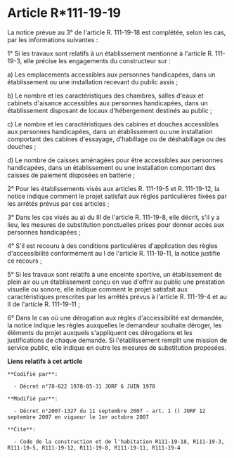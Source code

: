 # Article R*111-19-19

La notice prévue au 3° de l'article R. 111-19-18 est complétée, selon les cas, par les informations suivantes :

1° Si les travaux sont relatifs à un établissement mentionné à l'article R. 111-19-3, elle précise les engagements du
constructeur sur :

a) Les emplacements accessibles aux personnes handicapées, dans un établissement ou une installation recevant du public
assis ;

b) Le nombre et les caractéristiques des chambres, salles d'eaux et cabinets d'aisance accessibles aux personnes handicapées,
dans un établissement disposant de locaux d'hébergement destinés au public ;

c) Le nombre et les caractéristiques des cabines et douches accessibles aux personnes handicapées, dans un établissement ou
une installation comportant des cabines d'essayage, d'habillage ou de déshabillage ou des douches ;

d) Le nombre de caisses aménagées pour être accessibles aux personnes handicapées, dans un établissement ou une installation
comportant des caisses de paiement disposées en batterie ;

2° Pour les établissements visés aux articles R. 111-19-5 et R. 111-19-12, la notice indique comment le projet satisfait aux
règles particulières fixées par les arrêtés prévus par ces articles ;

3° Dans les cas visés au a) du III de l'article R. 111-19-8, elle décrit, s'il y a lieu, les mesures de substitution
ponctuelles prises pour donner accès aux personnes handicapées ;

4° S'il est recouru à des conditions particulières d'application des règles d'accessibilité conformément au I de l'article R.
111-19-11, la notice justifie ce recours ;

5° Si les travaux sont relatifs à une enceinte sportive, un établissement de plein air ou un établissement conçu en vue
d'offrir au public une prestation visuelle ou sonore, elle indique comment le projet satisfait aux caractéristiques
prescrites par les arrêtés prévus à l'article R. 111-19-4 et au II de l'article R. 111-19-11 ;

6° Dans le cas où une dérogation aux règles d'accessibilité est demandée, la notice indique les règles auxquelles le
demandeur souhaite déroger, les éléments du projet auxquels s'appliquent ces dérogations et les justifications de chaque
demande. Si l'établissement remplit une mission de service public, elle indique en outre les mesures de substitution
proposées.

**Liens relatifs à cet article**

	**Codifié par**:

	  - Décret n°78-622 1978-05-31 JORF 6 JUIN 1978

	**Modifié par**:

	  - Décret n°2007-1327 du 11 septembre 2007 - art. 1 () JORF 12 septembre 2007 en vigueur le 1er octobre 2007

	**Cite**:

	  - Code de la construction et de l'habitation R111-19-18, R111-19-3, R111-19-5, R111-19-12, R111-19-8, R111-19-11, R111-19-4
